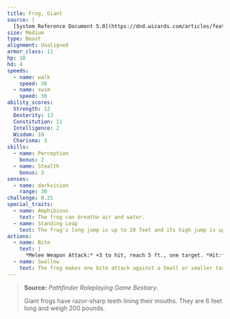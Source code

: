 ```yaml
---
title: Frog, Giant
source: |
  [System Reference Document 5.0](https://dnd.wizards.com/articles/features/systems-reference-document-srd)
size: Medium
type: Beast
alignment: Unaligned
armor_class: 11
hp: 18
hd: 4
speeds:
  - name: walk
    speed: 30
  - name: swim
    speed: 30
ability_scores:
  Strength: 12
  Dexterity: 13
  Constitution: 11
  Intelligence: 2
  Wisdom: 10
  Charisma: 3
skills:
  - name: Perception
    bonus: 2
  - name: Stealth
    bonus: 3
senses:
  - name: darkvision
    range: 30
challenge: 0.25
special_traits:
  - name: Amphibious
    text: The frog can breathe air and water.
  - name: Standing Leap
    text: The frog's long jump is up to 20 feet and its high jump is up to 10 feet, with or without a running start.
actions:
  - name: Bite
    text: |
      *Melee Weapon Attack:* +3 to hit, reach 5 ft., one target. *Hit:* 4 (1d6 + 1) piercing damage, and the target is grappled (escape DC 11). Until this grapple ends, the target is restrained, and the frog can't bite another target.
  - name: Swallow
    text: The frog makes one bite attack against a Small or smaller target it is grappling. If the attack hits, the target is swallowed, and the grapple ends. The swallowed target is blinded and restrained, it has total cover against attacks and other effects outside the frog, and it takes 5 (2d4) acid damage at the start of each of the frog's turns. The frog can have only one target swallowed at a time. If the frog dies, a swallowed creature is no longer restrained by it and can escape from the corpse using 5 feet of movement, exiting prone.
---
```


> **Source:** *Pathfinder Roleplaying Game Bestiary*.
>
> Giant frogs have razor-sharp teeth lining their mouths. They are 6 feet long and weigh 200 pounds.
